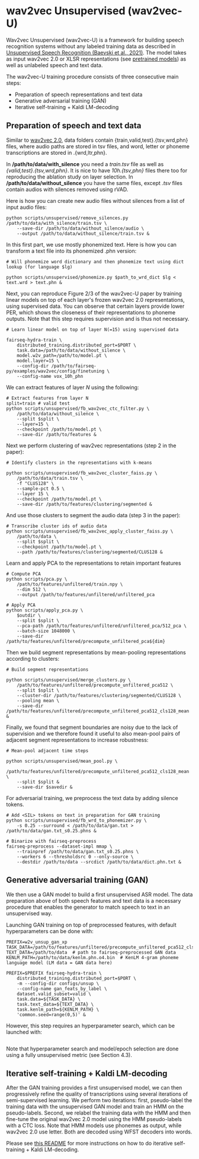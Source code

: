 
# wav2vec Unsupervised  (wav2vec-U)
  
Wav2vec Unsupervised (wav2vec-U) is a framework for building speech recognition systems without any labeled training data as described in [Unsupervised Speech Recognition (Baevski et al., 2021)](https://ai.facebook.com/research/publications/unsupervised-speech-recognition).  The model takes as input wav2vec 2.0 or XLSR representations (see [pretrained models](https://github.com/pytorch/fairseq/blob/master/examples/wav2vec)) as well as unlabeled speech and text data.  
  
  The wav2vec-U training procedure consists of three consecutive main steps:
* Preparation of speech representations and text data
* Generative adversarial training (GAN)
* Iterative self-training + Kaldi LM-decoding


## Preparation of speech and text data
Similar to [wav2vec 2.0](https://github.com/pytorch/fairseq/blob/master/examples/wav2vec/README.md),  data folders contain {train,valid,test}.{tsv,wrd,phn} files, where audio paths are stored in tsv files, and word, letter or phoneme transcriptions are stored in .{wrd,ltr,phn}.


In **/path/to/data/with_silence** you need a *train.tsv* file as well as *{valid,test}.{tsv,wrd,phn}*. It is nice to have *10h.{tsv,phn}* files there too for reproducing the ablation study on  layer selection. In **/path/to/data/without_silence** you have the same files, except *.tsv* files contain audios with silences removed using rVAD.

Here is how you can create new audio files without silences from a list of input audio files:
```
python scripts/unsupervised/remove_silences.py /path/to/data/with_silence/train.tsv \
	--save-dir /path/to/data/without_silence/audio \
	--output /path/to/data/without_silence/train.tsv &
```


In this first part, we use mostly phonemized text. Here is how you can transform a text file into its phonemized .phn version:
```
# Will phonemize word dictionary and then phonemize text using dict lookup (for language $lg)

python scripts/unsupervised/phonemize.py $path_to_wrd_dict $lg < text.wrd > text.phn &

```
Next, you can reproduce Figure 2/3 of the wav2vec-U paper by training linear models on top of each layer's frozen wav2vec 2.0 representations, using supervised data. You can observe that certain layers provide lower PER, which shows the closeness of their representations to phoneme outputs. Note that this step requires supervision and is thus not necessary.

```
# Learn linear model on top of layer N(=15) using supervised data

fairseq-hydra-train \
    distributed_training.distributed_port=$PORT \
    task.data=/path/to/data/without_silence \
    model.w2v_path=/path/to/model.pt \
    model.layer=15 \
    --config-dir /path/to/fairseq-py/examples/wav2vec/config/finetuning \
    --config-name vox_10h_phn
```



We can extract features of layer *N* using the following:
```
# Extract features from layer N
split=train # valid test
python scripts/unsupervised/fb_wav2vec_ctc_filter.py \
	/path/to/data/without_silence \
	--split $split \
	--layer=15 \
	--checkpoint /path/to/model.pt \
	--save-dir /path/to/features &  
```



Next we perform clustering of wav2vec representations (step 2 in the paper):
```
# Identify clusters in the representations with k-means

python scripts/unsupervised/fb_wav2vec_cluster_faiss.py \  
	/path/to/data/train.tsv \
	-f "CLUS128" \  
	--sample-pct 0.5 \ 
	--layer 15 \
	--checkpoint /path/to/model.pt \
	--save-dir /path/to/features/clustering/segmented &
```
  
And use those clusters to segment the audio data (step 3 in the paper):
```
# Transcribe cluster ids of audio data
python scripts/unsupervised/fb_wav2vec_apply_cluster_faiss.py \  
	/path/to/data \
	--split $split \
	--checkpoint /path/to/model.pt \
	--path /path/to/features/clustering/segmented/CLUS128 &
```
  
  Learn and apply PCA to the representations to retain important features
```
# Compute PCA  
python scripts/pca.py \
	/path/to/features/unfiltered/train.npy \  
	--dim 512 \
	--output /path/to/features/unfiltered/unfiltered_pca

# Apply PCA
python scripts/apply_pca.py \
	$outdir \
	--split $split \  
	--pca-path /path/to/features/unfiltered/unfiltered_pca/512_pca \
	--batch-size 1048000 \
	--save-dir /path/to/features/unfiltered/precompute_unfiltered_pca${dim} 
```

Then we build segment representations by mean-pooling representations according to clusters:
  
  

```
# Build segment representations
 
python scripts/unsupervised/merge_clusters.py \  
	/path/to/features/unfiltered/precompute_unfiltered_pca512 \
	--split $split \  
	--cluster-dir /path/to/features/clustering/segmented/CLUS128 \
	--pooling mean \
	--save-dir /path/to/features/unfiltered/precompute_unfiltered_pca512_cls128_mean  &

```
Finally, we found that segment boundaries are noisy due to the lack of supervision and we therefore found it useful to also mean-pool pairs of adjacent segment representations to increase robustness:
```
# Mean-pool adjacent time steps

python scripts/unsupervised/mean_pool.py \  
	/path/to/features/unfiltered/precompute_unfiltered_pca512_cls128_mean \
	--split $split &  
	--save-dir $savedir &  
```
  
For adversarial training, we preprocess the text data by adding silence tokens.
```
# Add <SIL> tokens on text in preparation for GAN training
python scripts/unsupervised/fb_wrd_to_phonemizer.py \
	-s 0.25 --surround < /path/to/data/gan.txt > /path/to/data/gan.txt_s0.25.phns &

# Binarize with fairseq-preprocess
fairseq-preprocess --dataset-impl mmap \  
	--trainpref /path/to/data/gan.txt_s0.25.phns \
	--workers 6 --thresholdsrc 0 --only-source \  
	--destdir /path/to/data --srcdict /path/to/data/dict.phn.txt &   
```


## Generative adversarial training (GAN)

We then use a GAN model to build a first unsupervised ASR model. The data preparation above of both speech features and text data is a necessary procedure that enables the generator to match speech to text in an unsupervised way. 

Launching GAN training on top of preprocessed features, with default hyperparameters can be done with:

```
PREFIX=w2v_unsup_gan_xp
TASK_DATA=/path/to/features/unfiltered/precompute_unfiltered_pca512_cls128_mean_pooled  
TEXT_DATA=/path/to/data  # path to fairseq-preprocessed GAN data
KENLM_PATH=/path/to/data/kenlm.phn.o4.bin  # KenLM 4-gram phoneme language model (LM data = GAN data here)

PREFIX=$PREFIX fairseq-hydra-train \
	distributed_training.distributed_port=$PORT \
	-m --config-dir configs/unsup \
	--config-name gan_feats_by_label \
	dataset.valid_subset=valid \
	task.data=${TASK_DATA} \
	task.text_data=${TEXT_DATA} \
	task.kenlm_path=${KENLM_PATH} \
	'common.seed=range(0,5)' &
```
However, this step requires an hyperparameter search, which can be launched with:
```

```

Note that hyperparameter search and model/epoch selection are done using a fully unsupervised metric (see Section 4.3).

## Iterative self-training + Kaldi LM-decoding
After the GAN training provides a first unsupervised model, we can then progressively refine the quality of transcriptions using several iterations of semi-supervised learning. We perform two iterations: first, pseudo-label the training data with the unsupervised GAN model and train an HMM on the pseudo-labels. Second, we relabel the training data with the HMM and then fine-tune the original wav2vec 2.0 model using the HMM pseudo-labels with a CTC loss. Note that HMM models use phonemes as output, while wav2vec 2.0 use letter. Both are decoded using WFST decoders into words.


Please see [this README](http://github.com/pytorch/fairseq/tree/master/examples/wav2vec/unsupervised/kaldi_st) for more instructions on how to do iterative self-training + Kaldi LM-decoding.
